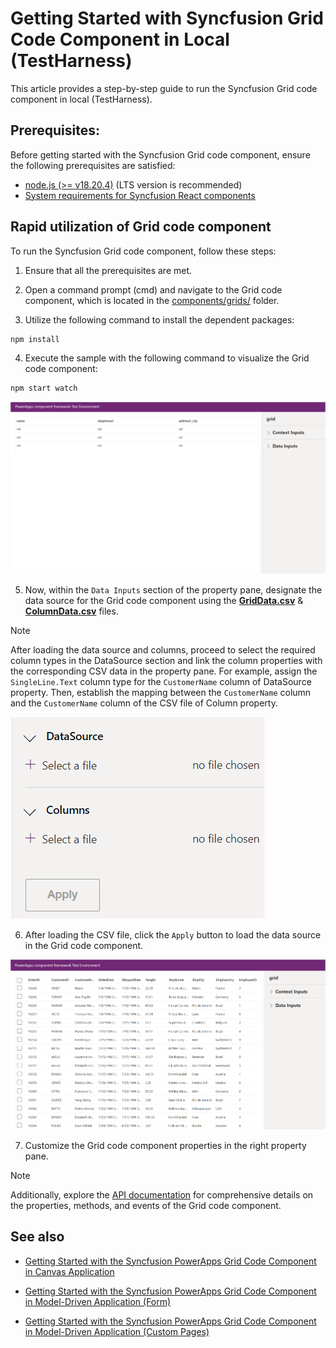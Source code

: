 # Getting Started with Syncfusion Grid Code Component in Local (TestHarness)

This article provides a step-by-step guide to run the Syncfusion Grid code component in local (TestHarness).

## Prerequisites:

Before getting started with the Syncfusion Grid code component, ensure the following prerequisites are satisfied:

- [node.js  (>= v18.20.4)](https://nodejs.org/en/download/) (LTS version is recommended)
- [System requirements for Syncfusion React components](https://ej2.syncfusion.com/react/documentation/system-requirement)

## Rapid utilization of Grid code component

To run the Syncfusion Grid code component, follow these steps:

1. Ensure that all the prerequisites are met.

2. Open a command prompt (cmd) and navigate to the Grid code component, which is located in the [components/grids/](../../components/grids/) folder.

3. Utilize the following command to install the dependent packages:

```bash
npm install
```

4. Execute the sample with the following command to visualize the Grid code component:

```bash
npm start watch
```

![Output1](../images/grids/CC-Output1.png)

5. Now, within the `Data Inputs` section of the property pane, designate the data source for the Grid code component using the [**GridData.csv**](../../components/grids/data/GridData.csv) & [**ColumnData.csv**](../../components/grids/data/ColumnData.csv) files.

> [!NOTE]
> After loading the data source and columns, proceed to select the required column types in the DataSource section and link the column properties with the corresponding CSV data in the property pane. For example, assign the `SingleLine.Text` column type for the `CustomerName` column of DataSource property. Then, establish the mapping between the `CustomerName` column and the `CustomerName` column of the CSV file of Column property.

![CSV Import](../images/grids/CC-CSVImport.png)

6. After loading the CSV file, click the `Apply` button to load the data source in the Grid code component.

![Output2](../images/grids/CC-Output2.png)

7. Customize the Grid code component properties in the right property pane.

> [!NOTE]
> Additionally, explore the [API documentation](./api.md) for comprehensive details on the properties, methods, and events of the Grid code component.

## See also

- [Getting Started with the Syncfusion PowerApps Grid Code Component in Canvas Application](getting-started-with-canvas.md)

- [Getting Started with the Syncfusion PowerApps Grid Code Component in Model-Driven Application (Form)](getting-started-with-model-driven-form.md)

- [Getting Started with the Syncfusion PowerApps Grid Code Component in Model-Driven Application (Custom Pages)](getting-started-with-model-driven-custom-pages.md)
